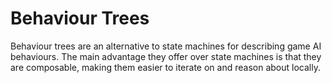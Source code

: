 # Behaviour Trees

Behaviour trees are an alternative to state machines for describing game AI behaviours. The main advantage they offer over state machines is that they are composable, making them easier to iterate on and reason about locally.